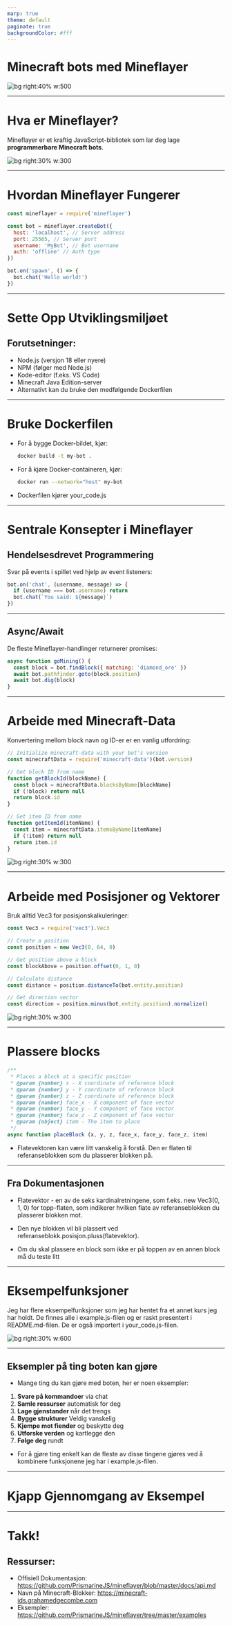```yaml
---
marp: true
theme: default
paginate: true
backgroundColor: #fff
---
```


<!-- _class: lead -->

# Minecraft bots med Mineflayer

![bg right:40% w:500](https://logolook.net/wp-content/uploads/2021/06/Symbol-Minecraft.png)

---

# Hva er Mineflayer?

Mineflayer er et kraftig JavaScript-bibliotek som lar deg lage **programmerbare Minecraft bots**.

![bg right:30% w:300](https://www.the-sun.com/wp-content/uploads/sites/6/2023/01/lv-ai-bot-almost-lands-job-off-platform.jpg?strip=all&quality=100&w=1920&h=1080&crop=1)

---

# Hvordan Mineflayer Fungerer

```javascript
const mineflayer = require('mineflayer')

const bot = mineflayer.createBot({
  host: 'localhost', // Server address
  port: 25565, // Server port
  username: 'MyBot', // Bot username
  auth: 'offline' // Auth type
})

bot.on('spawn', () => {
  bot.chat('Hello world!')
})
```

---

# Sette Opp Utviklingsmiljøet

## Forutsetninger:

- Node.js (versjon 18 eller nyere)
- NPM (følger med Node.js)
- Kode-editor (f.eks. VS Code)
- Minecraft Java Edition-server
- Alternativt kan du bruke den medfølgende Dockerfilen

---

# Bruke Dockerfilen

- For å bygge Docker-bildet, kjør:
  ```bash
  docker build -t my-bot .
  ```
- For å kjøre Docker-containeren, kjør:
  ```bash
  docker run --network="host" my-bot
  ```
- Dockerfilen kjører your_code.js

---

# Sentrale Konsepter i Mineflayer

## Hendelsesdrevet Programmering

Svar på events i spillet ved hjelp av event listeners:

```javascript
bot.on('chat', (username, message) => {
  if (username === bot.username) return
  bot.chat(`You said: ${message}`)
})
```

---

## Async/Await

De fleste Mineflayer-handlinger returnerer promises:

```javascript
async function goMining() {
  const block = bot.findBlock({ matching: 'diamond_ore' })
  await bot.pathfinder.goto(block.position)
  await bot.dig(block)
}
```

---

# Arbeide med Minecraft-Data

Konvertering mellom block navn og ID-er er en vanlig utfordring:

```javascript
// Initialize minecraft-data with your bot's version
const minecraftData = require('minecraft-data')(bot.version)

// Get block ID from name
function getBlockId(blockName) {
  const block = minecraftData.blocksByName[blockName]
  if (!block) return null
  return block.id
}

// Get item ID from name
function getItemId(itemName) {
  const item = minecraftData.itemsByName[itemName]
  if (!item) return null
  return item.id
}
```

![bg right:30% w:300](https://www.pngkey.com/png/full/819-8194355_minecraft-pickaxe-diamond-fte-remixit-ftestickers-freet-items.png)

---

# Arbeide med Posisjoner og Vektorer

Bruk alltid Vec3 for posisjonskalkuleringer:

```javascript
const Vec3 = require('vec3').Vec3

// Create a position
const position = new Vec3(0, 64, 0)

// Get position above a block
const blockAbove = position.offset(0, 1, 0)

// Calculate distance
const distance = position.distanceTo(bot.entity.position)

// Get direction vector
const direction = position.minus(bot.entity.position).normalize()
```

![bg right:30% w:300](https://media.entertainmentearth.com/assets/images/a0fb7839592f414983c8fc6290cd5ce8xl.jpg)

---

# Plassere blocks

```javascript
/**
 * Places a block at a specific position
 * @param {number} x - X coordinate of reference block
 * @param {number} y - Y coordinate of reference block
 * @param {number} z - Z coordinate of reference block
 * @param {number} face_x - X component of face vector
 * @param {number} face_y - Y component of face vector
 * @param {number} face_z - Z component of face vector
 * @param {object} item - The item to place
 */
async function placeBlock (x, y, z, face_x, face_y, face_z, item) 
```

* Flatevektoren kan være litt vanskelig å forstå. Den er flaten til referanseblokken som du plasserer blokken på.

---

## Fra Dokumentasjonen

* Flatevektor - en av de seks kardinalretningene, som f.eks. new Vec3(0, 1, 0) for topp-flaten, som indikerer hvilken flate av referanseblokken du plasserer blokken mot.

* Den nye blokken vil bli plassert ved referanseblokk.posisjon.pluss(flatevektor).

* Om du skal plassere en block som ikke er på toppen av en annen block må du teste litt 

---

<!-- _class: lead -->

# Eksempelfunksjoner

Jeg har flere eksempelfunksjoner som jeg har hentet fra et annet kurs jeg har holdt. De finnes alle i example.js-filen og er raskt presentert i README.md-filen. De er også importert i your_code.js-filen.

![bg right:30% w:600](https://i.kym-cdn.com/entries/icons/original/000/044/615/minecraftdirt.jpg)

---

## Eksempler på ting boten kan gjøre

* Mange ting du kan gjøre med boten, her er noen eksempler:

1. **Svare på kommandoer** via chat
2. **Samle ressurser** automatisk for deg
3. **Lage gjenstander** når det trengs
4. **Bygge strukturer** Veldig vanskelig
5. **Kjempe mot fiender** og beskytte deg
6. **Utforske verden** og kartlegge den
7. **Følge deg** rundt

* For å gjøre ting enkelt kan de fleste av disse tingene gjøres ved å kombinere funksjonene jeg har i example.js-filen.

---

# Kjapp Gjennomgang av Eksempel

---



# Takk!

## Ressurser:

- Offisiell Dokumentasjon: https://github.com/PrismarineJS/mineflayer/blob/master/docs/api.md
- Navn på Minecraft-Blokker: https://minecraft-ids.grahamedgecombe.com
- Eksempler: https://github.com/PrismarineJS/mineflayer/tree/master/examples